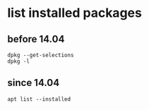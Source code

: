 # list installed packages


## before 14.04
```
dpkg --get-selections
dpkg -l

```

## since 14.04
```
apt list --installed
```
